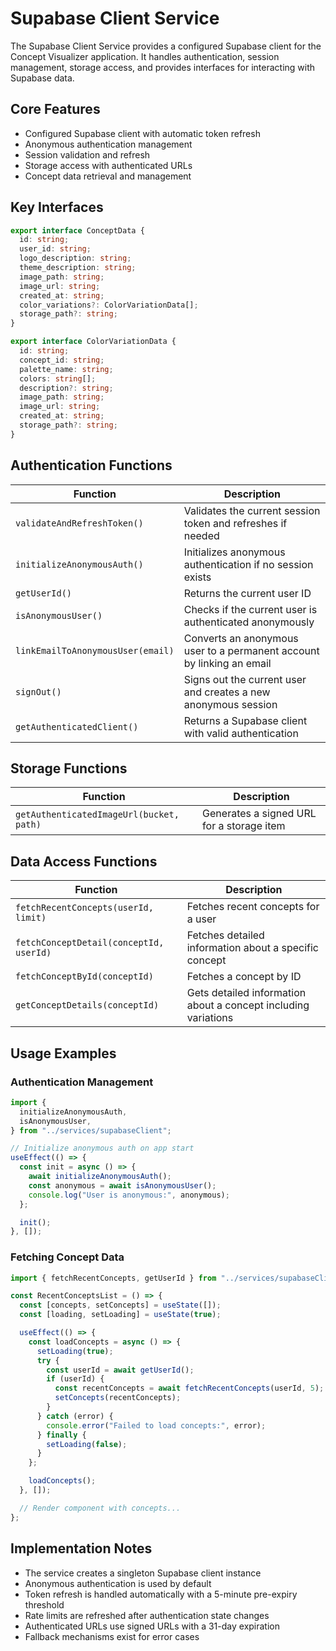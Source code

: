 # Supabase Client Service

The Supabase Client Service provides a configured Supabase client for the Concept Visualizer application. It handles authentication, session management, storage access, and provides interfaces for interacting with Supabase data.

## Core Features

- Configured Supabase client with automatic token refresh
- Anonymous authentication management
- Session validation and refresh
- Storage access with authenticated URLs
- Concept data retrieval and management

## Key Interfaces

```typescript
export interface ConceptData {
  id: string;
  user_id: string;
  logo_description: string;
  theme_description: string;
  image_path: string;
  image_url: string;
  created_at: string;
  color_variations?: ColorVariationData[];
  storage_path?: string;
}

export interface ColorVariationData {
  id: string;
  concept_id: string;
  palette_name: string;
  colors: string[];
  description?: string;
  image_path: string;
  image_url: string;
  created_at: string;
  storage_path?: string;
}
```

## Authentication Functions

| Function                          | Description                                                           |
| --------------------------------- | --------------------------------------------------------------------- |
| `validateAndRefreshToken()`       | Validates the current session token and refreshes if needed           |
| `initializeAnonymousAuth()`       | Initializes anonymous authentication if no session exists             |
| `getUserId()`                     | Returns the current user ID                                           |
| `isAnonymousUser()`               | Checks if the current user is authenticated anonymously               |
| `linkEmailToAnonymousUser(email)` | Converts an anonymous user to a permanent account by linking an email |
| `signOut()`                       | Signs out the current user and creates a new anonymous session        |
| `getAuthenticatedClient()`        | Returns a Supabase client with valid authentication                   |

## Storage Functions

| Function                                 | Description                               |
| ---------------------------------------- | ----------------------------------------- |
| `getAuthenticatedImageUrl(bucket, path)` | Generates a signed URL for a storage item |

## Data Access Functions

| Function                                | Description                                                    |
| --------------------------------------- | -------------------------------------------------------------- |
| `fetchRecentConcepts(userId, limit)`    | Fetches recent concepts for a user                             |
| `fetchConceptDetail(conceptId, userId)` | Fetches detailed information about a specific concept          |
| `fetchConceptById(conceptId)`           | Fetches a concept by ID                                        |
| `getConceptDetails(conceptId)`          | Gets detailed information about a concept including variations |

## Usage Examples

### Authentication Management

```typescript
import {
  initializeAnonymousAuth,
  isAnonymousUser,
} from "../services/supabaseClient";

// Initialize anonymous auth on app start
useEffect(() => {
  const init = async () => {
    await initializeAnonymousAuth();
    const anonymous = await isAnonymousUser();
    console.log("User is anonymous:", anonymous);
  };

  init();
}, []);
```

### Fetching Concept Data

```typescript
import { fetchRecentConcepts, getUserId } from "../services/supabaseClient";

const RecentConceptsList = () => {
  const [concepts, setConcepts] = useState([]);
  const [loading, setLoading] = useState(true);

  useEffect(() => {
    const loadConcepts = async () => {
      setLoading(true);
      try {
        const userId = await getUserId();
        if (userId) {
          const recentConcepts = await fetchRecentConcepts(userId, 5);
          setConcepts(recentConcepts);
        }
      } catch (error) {
        console.error("Failed to load concepts:", error);
      } finally {
        setLoading(false);
      }
    };

    loadConcepts();
  }, []);

  // Render component with concepts...
};
```

## Implementation Notes

- The service creates a singleton Supabase client instance
- Anonymous authentication is used by default
- Token refresh is handled automatically with a 5-minute pre-expiry threshold
- Rate limits are refreshed after authentication state changes
- Authenticated URLs use signed URLs with a 31-day expiration
- Fallback mechanisms exist for error cases
